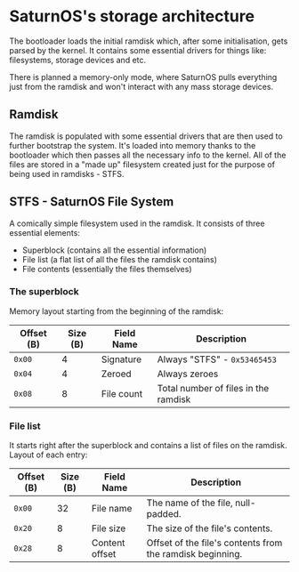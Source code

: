# SaturnOS's storage architecture

The bootloader loads the initial ramdisk which, after some initialisation, gets parsed by the kernel.
It contains some essential drivers for things like: filesystems, storage devices and etc.

There is planned a memory-only mode, where SaturnOS pulls everything just from the ramdisk
and won't interact with any mass storage devices.

## Ramdisk

The ramdisk is populated with some essential drivers that are then used to further bootstrap the system.
It's loaded into memory thanks to the bootloader which then passes all the necessary info to the kernel.
All of the files are stored in a "made up" filesystem created just for the purpose of being used in ramdisks - STFS.

## STFS - SaturnOS File System

A comically simple filesystem used in the ramdisk. It consists of three essential elements:
- Superblock (contains all the essential information)
- File list (a flat list of all the files the ramdisk contains)
- File contents (essentially the files themselves)

### The superblock

Memory layout starting from the beginning of the ramdisk:

| Offset (B) | Size (B) | Field Name | Description                          |
|------------|----------|------------|--------------------------------------|
| `0x00`     | 4        | Signature  | Always "STFS" - `0x53465453`         |
| `0x04`     | 4        | Zeroed     | Always zeroes                        |
| `0x08`     | 8        | File count | Total number of files in the ramdisk |

### File list

It starts right after the superblock and contains a list of files on the ramdisk.
Layout of each entry:

| Offset (B) | Size (B) | Field Name     | Description                                               |
|------------|----------|----------------|-----------------------------------------------------------|
| `0x00`     | 32       | File name      | The name of the file, null-padded.                        |
| `0x20`     | 8        | File size      | The size of the file's contents.                          |
| `0x28`     | 8        | Content offset | Offset of the file's contents from the ramdisk beginning. |
